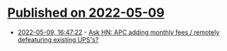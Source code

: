 # [Published on 2022-05-09](index.md)

* [2022-05-09, 16:47:22](https://news.ycombinator.com/item?id=31316473) - [Ask HN: APC adding monthly fees / remotely defeaturing existing UPS's?](https://news.ycombinator.com/item?id=31316473)
